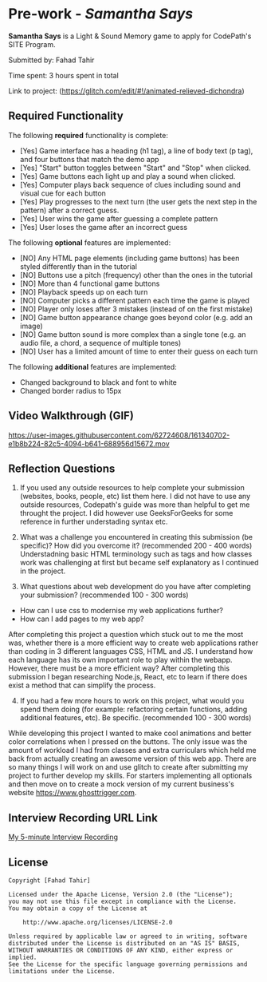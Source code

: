 # Pre-work - *Samantha Says*

**Samantha Says** is a Light & Sound Memory game to apply for CodePath's SITE Program. 

Submitted by: Fahad Tahir

Time spent: 3 hours spent in total

Link to project: (https://glitch.com/edit/#!/animated-relieved-dichondra)

## Required Functionality

The following **required** functionality is complete:

* [Yes] Game interface has a heading (h1 tag), a line of body text (p tag), and four buttons that match the demo app
* [Yes] "Start" button toggles between "Start" and "Stop" when clicked. 
* [Yes] Game buttons each light up and play a sound when clicked. 
* [Yes] Computer plays back sequence of clues including sound and visual cue for each button
* [Yes] Play progresses to the next turn (the user gets the next step in the pattern) after a correct guess. 
* [Yes] User wins the game after guessing a complete pattern
* [Yes] User loses the game after an incorrect guess

The following **optional** features are implemented:

* [NO] Any HTML page elements (including game buttons) has been styled differently than in the tutorial
* [NO] Buttons use a pitch (frequency) other than the ones in the tutorial
* [NO] More than 4 functional game buttons
* [NO] Playback speeds up on each turn
* [NO] Computer picks a different pattern each time the game is played
* [NO] Player only loses after 3 mistakes (instead of on the first mistake)
* [NO] Game button appearance change goes beyond color (e.g. add an image)
* [NO] Game button sound is more complex than a single tone (e.g. an audio file, a chord, a sequence of multiple tones)
* [NO] User has a limited amount of time to enter their guess on each turn

The following **additional** features are implemented:

- Changed background to black and font to white
- Changed border radius to 15px

## Video Walkthrough (GIF)

https://user-images.githubusercontent.com/62724608/161340702-e1b8b224-82c5-4094-b641-688956d15672.mov


## Reflection Questions
1. If you used any outside resources to help complete your submission (websites, books, people, etc) list them here. 
I did not have to use any outside resources, Codepath's guide was more than helpful to get me throught the project. I did however use GeeksForGeeks for some reference in further understading syntax etc.

2. What was a challenge you encountered in creating this submission (be specific)? How did you overcome it? (recommended 200 - 400 words) 
Understadning basic HTML terminology such as tags and how classes work was challenging at first but became self explanatory as I continued in the project.

3. What questions about web development do you have after completing your submission? (recommended 100 - 300 words) 
- How can I use css to modernise my web applications further?
- How can I add pages to my web app?

After completing this project a question which stuck out to me the most was, whether there is a more efficient way to create web applications rather than coding in 3 different languages CSS, HTML and JS. I understand how each language has its own important role to play within the webapp. However, there must be a more efficient way? After completing this submission I began researching Node.js, React, etc to learn if there does exist a method that can simplify the process.

4. If you had a few more hours to work on this project, what would you spend them doing (for example: refactoring certain functions, adding additional features, etc). Be specific. (recommended 100 - 300 words) 

While developing this project I wanted to make cool animations and better color correlations when I pressed on the buttons. The only issue was the amount of workload I had from classes and extra curriculars which held me back from actually creating an awesome version of this web app. There are so many things I will work on and use glitch to create after submitting my project to further develop my skills. For starters implementing all optionals and then move on to create a mock version of my current business's website https://www.ghosttrigger.com. 



## Interview Recording URL Link

[My 5-minute Interview Recording](https://www.loom.com/share/1957790a9a634baa9a9a1a0120771f89)


## License

    Copyright [Fahad Tahir]

    Licensed under the Apache License, Version 2.0 (the "License");
    you may not use this file except in compliance with the License.
    You may obtain a copy of the License at

        http://www.apache.org/licenses/LICENSE-2.0

    Unless required by applicable law or agreed to in writing, software
    distributed under the License is distributed on an "AS IS" BASIS,
    WITHOUT WARRANTIES OR CONDITIONS OF ANY KIND, either express or implied.
    See the License for the specific language governing permissions and
    limitations under the License.
